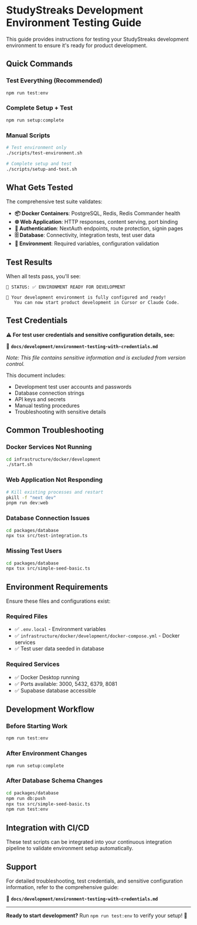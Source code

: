 # StudyStreaks Development Environment Testing Guide

This guide provides instructions for testing your StudyStreaks development environment to ensure it's ready for product development.

## Quick Commands

### Test Everything (Recommended)
```bash
npm run test:env
```

### Complete Setup + Test
```bash
npm run setup:complete
```

### Manual Scripts
```bash
# Test environment only
./scripts/test-environment.sh

# Complete setup and test
./scripts/setup-and-test.sh
```

## What Gets Tested

The comprehensive test suite validates:

- **📦 Docker Containers**: PostgreSQL, Redis, Redis Commander health
- **🌐 Web Application**: HTTP responses, content serving, port binding
- **🔐 Authentication**: NextAuth endpoints, route protection, signin pages
- **🗄️ Database**: Connectivity, integration tests, test user data
- **🔧 Environment**: Required variables, configuration validation

## Test Results

When all tests pass, you'll see:
```
🎯 STATUS: ✅ ENVIRONMENT READY FOR DEVELOPMENT

🚀 Your development environment is fully configured and ready!
   You can now start product development in Cursor or Claude Code.
```

## Test Credentials

⚠️ **For test user credentials and sensitive configuration details, see:**

📄 **`docs/development/environment-testing-with-credentials.md`**

*Note: This file contains sensitive information and is excluded from version control.*

This document includes:
- Development test user accounts and passwords
- Database connection strings
- API keys and secrets
- Manual testing procedures
- Troubleshooting with sensitive details

## Common Troubleshooting

### Docker Services Not Running
```bash
cd infrastructure/docker/development
./start.sh
```

### Web Application Not Responding
```bash
# Kill existing processes and restart
pkill -f "next dev"
pnpm run dev:web
```

### Database Connection Issues
```bash
cd packages/database
npx tsx src/test-integration.ts
```

### Missing Test Users
```bash
cd packages/database
npx tsx src/simple-seed-basic.ts
```

## Environment Requirements

Ensure these files and configurations exist:

### Required Files
- ✅ `.env.local` - Environment variables
- ✅ `infrastructure/docker/development/docker-compose.yml` - Docker services
- ✅ Test user data seeded in database

### Required Services
- ✅ Docker Desktop running
- ✅ Ports available: 3000, 5432, 6379, 8081
- ✅ Supabase database accessible

## Development Workflow

### Before Starting Work
```bash
npm run test:env
```

### After Environment Changes
```bash
npm run setup:complete
```

### After Database Schema Changes
```bash
cd packages/database
npm run db:push
npx tsx src/simple-seed-basic.ts
npm run test:env
```

## Integration with CI/CD

These test scripts can be integrated into your continuous integration pipeline to validate environment setup automatically.

## Support

For detailed troubleshooting, test credentials, and sensitive configuration information, refer to the comprehensive guide:

📄 **`docs/development/environment-testing-with-credentials.md`**

---

**Ready to start development?** Run `npm run test:env` to verify your setup! 🎉 